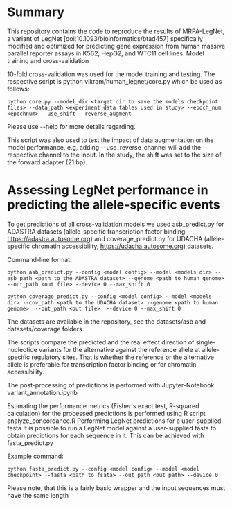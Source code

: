 # Summary

This repository contains the code to reproduce the results of MRPA-LegNet, a variant of LegNet [doi:10.1093/bioinformatics/btad457] specifically modified and optimized for predicting gene expression from human massive parallel reporter assays in K562, HepG2, and WTC11 cell lines.
Model training and cross-validation

10-fold cross-validation was used for the model training and testing. The respective script is python vikram/human_legnet/core.py which be used as follows:

```
python core.py --model_dir <target dir to save the models checkpoint files> --data_path <experiment data tables used in study> --epoch_num <epochnum> --use_shift --reverse_augment
```

Please use --help for more details regarding.

This script was also used to test the impact of data augmentation on the model performance, e.g, adding --use_reverse_channel will add the respective channel to the input. In the study, the shift was set to the size of the forward adapter (21 bp).

# Assessing LegNet performance in predicting the allele-specific events

To get predictions of all cross-validation models we used asb_predict.py for ADASTRA datasets (allele-specific transcription factor binding, https://adastra.autosome.org) and coverage_predict.py for UDACHA (allele-specific chromatin accessibility, https://udacha.autosome.org) datasets.

Command-line format:
```
python asb_predict.py --config <model config> --model <models dir> --asb_path <path to the ADASTRA dataset> --genome <path to human genome> --out_path <out file> --device 0 --max_shift 0
```
```
python coverage_predict.py --config <model config> --model <models dir> --cov_path <path to the UDACHA dataset> --genome <path to human genome>  --out_path <out file>  --device 0 --max_shift 0
```
The datasets are available in the repository, see the datasets/asb and datasets/coverage folders.

The scripts compare the predicted and the real effect direction of single-nucleotide variants for the alternative against the reference allele at allele-specific regulatory sites. That is whether the reference or the alternative allele is preferable for transcription factor binding or for chromatin accessibility. 

The post-processing of predictions is performed with Jupyter-Notebook variant_annotation.ipynb

Estimating the performance metrics (Fisher's exact test, R-squared calculation) for the processed predictions is performed using R script analyze_concordance.R
Performing LegNet predictions for a user-supplied fasta
It is possible to run a LegNet model against a user-supplied fasta to obtain predictions for each sequence in it. This can be achieved with fasta_predict.py

Example command:
```
python fasta_predict.py --config <model config> --model <model checkpoint> --fasta <path to fsata> --out_path <out path> --device 0 
```
Please note, that this is a fairly basic wrapper and the input sequences must have the same length
